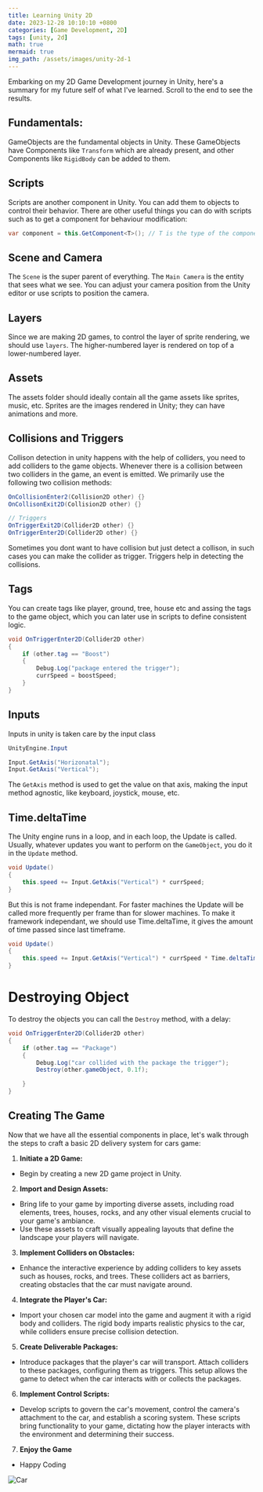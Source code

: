 ```yaml
---
title: Learning Unity 2D
date: 2023-12-28 10:10:10 +0800
categories: [Game Development, 2D]
tags: [unity, 2d]
math: true
mermaid: true
img_path: /assets/images/unity-2d-1
---
```


<script>{% include_relative assets/scripts/ga-pv.js %}</script>
<script>{% include_relative assets/scripts/newsletter.js %}</script>

Embarking on my 2D Game Development journey in Unity, here's a summary for my future self of what I've learned. Scroll to the end to see the results.

## Fundamentals:
GameObjects are the fundamental objects in Unity. These GameObjects have Components like `Transform` which are already present, and other Components like `RigidBody` can be added to them.

## Scripts
Scripts are another component in Unity. You can add them to objects to control their behavior. There are other useful things you can do with scripts such as to get a component for behaviour modification:

```csharp
var component = this.GetComponent<T>(); // T is the type of the component
```

## Scene and Camera
The `Scene` is the super parent of everything. The `Main Camera` is the entity that sees what we see. You can adjust your camera position from the Unity editor or use scripts to position the camera.

## Layers
Since we are making 2D games, to control the layer of sprite rendering, we should use `layers`. The higher-numbered layer is rendered on top of a lower-numbered layer.

## Assets
The assets folder should ideally contain all the game assets like sprites, music, etc. Sprites are the images rendered in Unity; they can have animations and more.

## Collisions and Triggers
Collison detection in unity happens with the help of colliders, you need to add colliders to the game objects. Whenever there is a collision between two colliders in the game, an event is emitted. We primarily use the following two collision methods:

```csharp
OnCollisionEnter2(Collision2D other) {}
OnCollisonExit2D(Collision2D other) {}

// Triggers
OnTriggerExit2D(Collider2D other) {}
OnTriggerEnter2D(Collider2D other) {}
```

Sometimes you dont want to have collision but just detect a collison, in such cases you can make the collider as trigger. Triggers help in detecting the collisions.

## Tags

You can create tags like player, ground, tree, house etc and assing the tags to the game object, which you can later use in scripts to define consistent logic.

```csharp
void OnTriggerEnter2D(Collider2D other)
{
    if (other.tag == "Boost")
    {
        Debug.Log("package entered the trigger");
        currSpeed = boostSpeed;
    }
}
```

## Inputs
Inputs in unity is taken care by the input class

```csharp
UnityEngine.Input

Input.GetAxis("Horizonatal");
Input.GetAxis("Vertical");
```

The `GetAxis` method is used to get the value on that axis, making the input method agnostic, like keyboard, joystick, mouse, etc.

## Time.deltaTime

The Unity engine runs in a loop, and in each loop, the Update is called. Usually, whatever updates you want to perform on the `GameObject`, you do it in the `Update` method.

```csharp
void Update()
{
    this.speed += Input.GetAxis("Vertical") * currSpeed;
}

```

But this is not frame independant. For faster machines the Update will be called more frequently per frame than for slower machines. To make it framework independant, we should use Time.deltaTime, it gives the amount of time passed since last timeframe.

```csharp
void Update()
{
    this.speed += Input.GetAxis("Vertical") * currSpeed * Time.deltaTime; // This code is frame rate independant
}

```

# Destroying Object

To destroy the objects you can call the `Destroy` method, with a delay:

```csharp
void OnTriggerEnter2D(Collider2D other)
{
    if (other.tag == "Package")
    {
        Debug.Log("car collided with the package the trigger");
        Destroy(other.gameObject, 0.1f);

    }
}

```

## Creating The Game

Now that we have all the essential components in place, let's walk through the steps to craft a basic 2D delivery system for cars game:

1. **Initiate a 2D Game:**
- Begin by creating a new 2D game project in Unity.

2. **Import and Design Assets:**
- Bring life to your game by importing diverse assets, including road elements, trees, houses, rocks, and any other visual elements crucial to your game's ambiance.
- Use these assets to craft visually appealing layouts that define the landscape your players will navigate.

3. **Implement Colliders on Obstacles:**
- Enhance the interactive experience by adding colliders to key assets such as houses, rocks, and trees. These colliders act as barriers, creating obstacles that the car must navigate around.

4. **Integrate the Player's Car:**
- Import your chosen car model into the game and augment it with a rigid body and colliders. The rigid body imparts realistic physics to the car, while colliders ensure precise collision detection.

5. **Create Deliverable Packages:**
- Introduce packages that the player's car will transport. Attach colliders to these packages, configuring them as triggers. This setup allows the game to detect when the car interacts with or collects the packages.

6. **Implement Control Scripts:**
- Develop scripts to govern the car's movement, control the camera's attachment to the car, and establish a scoring system. These scripts bring functionality to your game, dictating how the player interacts with the environment and determining their success.

7. **Enjoy the Game**
- Happy Coding

![Car](car.gif)